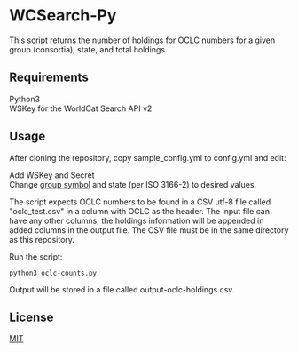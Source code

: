 # WCSearch-Py

This script returns the number of holdings for OCLC numbers for a given group (consortia), state, and total holdings. 

## Requirements

Python3  
WSKey for the WorldCat Search API v2

## Usage

After cloning the repository, copy sample_config.yml to config.yml and edit:

Add WSKey and Secret  
Change [group symbol](https://help.oclc.org/Resource_Sharing/WorldShare_Interlibrary_Loan/Policies_Directory_guide/080OCLC_profiled_groups) and state (per ISO 3166-2) to desired values.

The script expects OCLC numbers to be found in a CSV utf-8 file called "oclc_test.csv" in a column with OCLC as the header. The input file can have any other columns; the holdings information will be appended in added columns in the output file. The CSV file must be in the same directory as this repository.

Run the script:
```
python3 oclc-counts.py
```

Output will be stored in a file called output-oclc-holdings.csv.

## License

[MIT](https://choosealicense.com/licenses/mit/)
